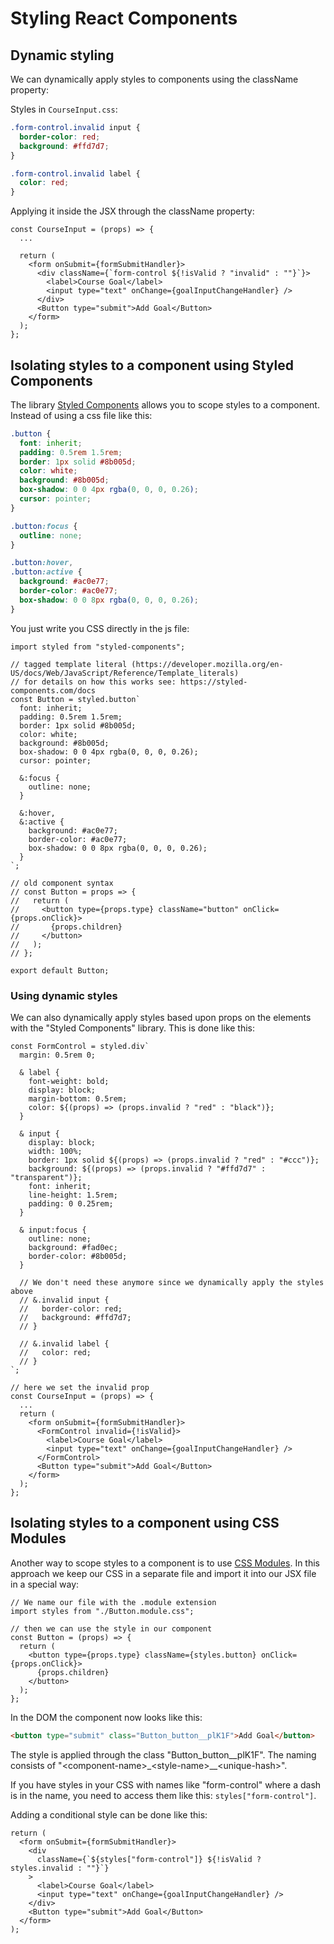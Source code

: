 # Styling React Components

## Dynamic styling

We can dynamically apply styles to components using the className property:

Styles in `CourseInput.css`:

```CSS
.form-control.invalid input {
  border-color: red;
  background: #ffd7d7;
}

.form-control.invalid label {
  color: red;
}
```

Applying it inside the JSX through the className property:

```JSX
const CourseInput = (props) => {
  ...

  return (
    <form onSubmit={formSubmitHandler}>
      <div className={`form-control ${!isValid ? "invalid" : ""}`}>
        <label>Course Goal</label>
        <input type="text" onChange={goalInputChangeHandler} />
      </div>
      <Button type="submit">Add Goal</Button>
    </form>
  );
};
```

## Isolating styles to a component using Styled Components

The library [Styled Components](https://github.com/styled-components/styled-components) allows you to scope styles to a component. Instead of using a css file like this:

```CSS
.button {
  font: inherit;
  padding: 0.5rem 1.5rem;
  border: 1px solid #8b005d;
  color: white;
  background: #8b005d;
  box-shadow: 0 0 4px rgba(0, 0, 0, 0.26);
  cursor: pointer;
}

.button:focus {
  outline: none;
}

.button:hover,
.button:active {
  background: #ac0e77;
  border-color: #ac0e77;
  box-shadow: 0 0 8px rgba(0, 0, 0, 0.26);
}
```

You just write you CSS directly in the js file:

```JSX
import styled from "styled-components";

// tagged template literal (https://developer.mozilla.org/en-US/docs/Web/JavaScript/Reference/Template_literals)
// for details on how this works see: https://styled-components.com/docs
const Button = styled.button`
  font: inherit;
  padding: 0.5rem 1.5rem;
  border: 1px solid #8b005d;
  color: white;
  background: #8b005d;
  box-shadow: 0 0 4px rgba(0, 0, 0, 0.26);
  cursor: pointer;

  &:focus {
    outline: none;
  }

  &:hover,
  &:active {
    background: #ac0e77;
    border-color: #ac0e77;
    box-shadow: 0 0 8px rgba(0, 0, 0, 0.26);
  }
`;

// old component syntax
// const Button = props => {
//   return (
//     <button type={props.type} className="button" onClick={props.onClick}>
//       {props.children}
//     </button>
//   );
// };

export default Button;

```

### Using dynamic styles

We can also dynamically apply styles based upon props on the elements with the "Styled Components" library. This is done like this:

```JSX
const FormControl = styled.div`
  margin: 0.5rem 0;

  & label {
    font-weight: bold;
    display: block;
    margin-bottom: 0.5rem;
    color: ${(props) => (props.invalid ? "red" : "black")};
  }

  & input {
    display: block;
    width: 100%;
    border: 1px solid ${(props) => (props.invalid ? "red" : "#ccc")};
    background: ${(props) => (props.invalid ? "#ffd7d7" : "transparent")};
    font: inherit;
    line-height: 1.5rem;
    padding: 0 0.25rem;
  }

  & input:focus {
    outline: none;
    background: #fad0ec;
    border-color: #8b005d;
  }

  // We don't need these anymore since we dynamically apply the styles above
  // &.invalid input {
  //   border-color: red;
  //   background: #ffd7d7;
  // }

  // &.invalid label {
  //   color: red;
  // }
`;

// here we set the invalid prop
const CourseInput = (props) => {
  ...
  return (
    <form onSubmit={formSubmitHandler}>
      <FormControl invalid={!isValid}>
        <label>Course Goal</label>
        <input type="text" onChange={goalInputChangeHandler} />
      </FormControl>
      <Button type="submit">Add Goal</Button>
    </form>
  );
};
```

## Isolating styles to a component using CSS Modules

Another way to scope styles to a component is to use [CSS Modules](https://create-react-app.dev/docs/adding-a-css-modules-stylesheet/). In this approach we keep our CSS in a separate file and import it into our JSX file in a special way:

```JSX
// We name our file with the .module extension
import styles from "./Button.module.css";

// then we can use the style in our component
const Button = (props) => {
  return (
    <button type={props.type} className={styles.button} onClick={props.onClick}>
      {props.children}
    </button>
  );
};
```

In the DOM the component now looks like this:

```HTML
<button type="submit" class="Button_button__plK1F">Add Goal</button>
```

The style is applied through the class "Button_button\_\_plK1F". The naming consists of "\<component-name>\_\<style-name>\_\_\<unique-hash>".

If you have styles in your CSS with names like "form-control" where a dash is in the name, you need to access them like this: `styles["form-control"]`.

Adding a conditional style can be done like this:

```JSX
return (
  <form onSubmit={formSubmitHandler}>
    <div
      className={`${styles["form-control"]} ${!isValid ? styles.invalid : ""}`}
    >
      <label>Course Goal</label>
      <input type="text" onChange={goalInputChangeHandler} />
    </div>
    <Button type="submit">Add Goal</Button>
  </form>
);
```
